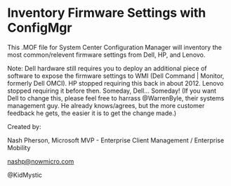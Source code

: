 # Inventory Firmware Settings with ConfigMgr

This .MOF file for System Center Configuration Manager will inventory the most common/relevent firmware settings from Dell, HP, and Lenovo.

Note:  Dell hardware still requires you to deploy an additional piece of software to expose the firmware settings to WMI (Dell Command | Monitor, formerly Dell OMCI). HP stopped requiring this back in about 2012. Lenovo stopped requiring it before then.  Someday, Dell... Someday!
(If you want Dell to change this, please feel free to harrass @WarrenByle, their systems management guy. He already knows/agrees, but the more customer feedback he gets, the easier it is to get the change made.)


Created by:

Nash Pherson, Microsoft MVP - Enterprise Client Management / Enterprise Mobility

nashp@nowmicro.com

@KidMystic
